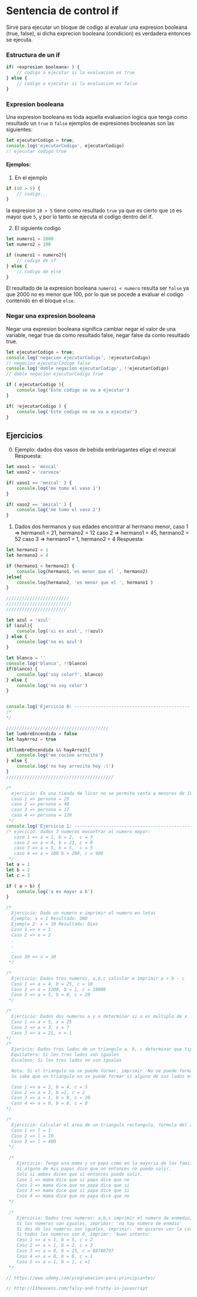 # Sentencia de control if
Sirve para ejecutar un bloque de codigo al evaluar una expresion booleana (true, false), si dicha exprecion booleana (condicion) es verdadera entonces se ejecuta.

### Estructura de un if

```javascript
if( <expresion booleana> ) {
    // codigo a ejecutar si la evaluacion es true
} else {
    // codigo a ejecutar si la evaluacion es false
}
```
### Expresion booleana
Una expresion booleana es toda aquella evaluacion logica que tenga como resultado un `true` o `false` ejemplos de expresiones booleanas son las siguientes: 

```javascript
let ejecutarCodigo = true;
console.log('ejecutarCodigo', ejecutarCodigo)
// ejecutar codigo true
```

#### Ejemplos:

1. En el ejemplo 
```javascript
if (10 > 5) {
    // codigo...
}
```
la expresion `10 > 5` tiene como resultado `true` ya que es cierto que `10` es mayor que `5`, y por lo tanto se ejecuta el codigo dentro del if.

2. El siguiente codigo
```javascript
let numero1 = 2000
let numero2 = 100

if (numero1 < numero2){
    // codigo de if
} else {
    // codigo de else
}
```
El resultado de la expresion booleana `numero1 < numero` resulta ser `false` ya que 2000 no es menor que 100, por lo que se pocede a evaluar el codigo contenido en el bloque `else`.

### Negar una expresion booleana
Negar una expresion booleana significa cambiar negar el valor de una variable, negar true da como resultado false, negar false da como resultado true.

```javascript
let ejecutarCodigo = true;
console.log('negacion ejecutarCodigo', !ejecutarCodigo)
// negacion ejecutarCodigo false
console.log('doble negacion ejecutarCodigo', !!ejecutarCodigo)
// doble negacion ejecutarCodigo true

if ( ejecutarCodigo ){
    console.log('Este codigo se va a ejecutar')
}

if( !ejecutarCodigo ) {
    console.log('Este codigo no se va a ejecutar')
}
```

## Ejercicios
0. Ejemplo: dados dos vasos de bebida embriagantes elige el mezcal
Respuesta:
```javascript
let vaso1 = 'mezcal'
let vaso2 = 'cerveza'

if( vaso1 == 'mezcal' ) {
    console.log('me tomo el vaso 1')
}

if( vaso2 == 'mezcal' ) {
    console.log('me tomo el vaso 2')
}
```
1. Dados dos hermanos y sus edades encontrar al hermano menor,
   caso 1 => hermano1 = 21, hermano2 = 12
   caso 2 => hermano1 = 45, hermano2 = 52
   caso 3 => hermano1 = 1,  hermano2 = 4
Respuesta: 
```javascript
let hermano1 = 1
let hermano2 = 4

if (hermano1 < hermano2) {
    console.log(hermano1,'es menor que el ', hermano2)
}else{
    console.log(hermano2, 'es menor que el ', hermano1 )
}

```

```javascript
////////////////////////
/////////////////////////
///////////////////////

let azul = 'azul'
if (azul){
    console.log('si es azul', !!azul)
} else {
    console.log('no es azul')
}

let blanco = ''
console.log('blanco', !!blanco)
if(blanco) {
    console.log('soy color?', blanco)
} else {
    console.log('no soy color')
}


console.log('Ejercicio 0: -----------------------------------------------------------------------')
/*
*/

///////////////////////////////////////
let lumbreEncendida = false
let hayArroz = true

if(lumbreEncendida && hayArroz){
    console.log('me cocino arrocito')
} else {
    console.log('no hay arrocito hoy :(')
}
/////////////////////////////////////////

/*
  ejercicio: En una tienda de licor no se permite venta a menores de 18 anhos ni a mayores de 80, determinar si se puede vender o no
  caso 1 => persona = 25
  caso 2 => persona = 40
  caso 3 => persona = 17
  caso 4 => persona = 120
 */
console.log('Ejercicio 1: ------------------------------------------------------------------------')
/* ejecicio: dados 3 numeros encontrar el numero mayor: 
   caso 1 => a = 1, b = 2,  c = 3
   caso 2 => a = 4, b = 23, c = 0
   caso 3 => a = 5, b = 5,  c = 5
   caso 4 => a = 100 b = 200, c = 900
 */
let a = 1
let b = 2
let c = 3

if ( a > b) {
    console.log('a es mayor a b')
}

/*
  Ejercicio: Dado un numero x imprimir el numero en letas
  Ejemplo: x = 1 Resultado: UNO
  Ejemplo 2: x = 10 Resultado: Diez
  Caso 1 => x = 1
  Caso 2 => x = 2
  .
  .
  .
  Caso 10 => x = 10
 */

/*
  Ejercicio: Dados tres numeros, a,b,c calcular e imprimir a + b - c
  Caso 1 => a = 4, b = 25, c = 10
  Caso 2 => a = 1209, b = 1, c = 10000
  Caso 3 => a = 5, b = 0, c = 20
 */

/*
  Ejercicio: Dados dos numeros a y x determinar si a es multiplo de x
  Caso 1 => a = 5, x = 25
  Caso 2 => a = 3, x = 7
  Caso 3 => a = 21, x = 1
*/
/*
  Ejericio: Dados tres lados de un triangulo a, b, c determinar que tipo de triangulo es e imprirlo de acuerdo a las siguientes reglas:
  Equilatero: Si los tres lados son iguales
  Escaleno: Si los tres lados no son iguales

  Nota: Si el triangulo no se puede formar, imprimir 'No se puede formar un triangulo'
  Se sabe que un triangulo no se puede formar si alguno de sus lados es 0

  Caso 1 => a = 3, b = 4, c = 5
  Caso 2 => a = 2, b =2, c = 2
  Caso 3 => a = 1, b = 0, c = 20
  Caso 4 => a = 0, b = 0, c = 0
*/

/*
  Ejercicio: Calcular el area de un triangulo rectangulo, formula del area: lado por lado entre 2.
  Caso 1 => l = 1
  Caso 2 => l = 10
  Caso 3 => l = 400
 */
 
 /*
    Ejercicio: Tengo una mama y un papa como en la mayoria de las familias, y como en la mayoria de las familias cuando quiero salir a pasear con mis amigos sucede lo siguiente.
    Si alguno de mis papas dice que no entonces no puedo salir.
    Solo si ambos dicen que si entonces puedo salir.
    Caso 1 => mama dice que si papa dice que no
    Caso 2 => mama dice que no papa dice que si 
    Caso 3 => mama dice que si papa dice que si
    Caso 4 => mama dice que no papa dice que no
 */
 
 /*
    Ejercicio: Dados tres numeros: a,b,c imprimir el numero de enmedio, es decir el que no es el mayor ni el menor, bajo las siguientes condiones:
    Si los numeros son iguales, imprimir: 'no hay numero de enmdio'
    Si dos de los numeros son iguales, imprimir: 'me quieres ver la cara de estupida?'
    Si todos los numeros son 0, imprimr: 'buen intento'
    Caso 1 => a = 1, b = 5, c = 2
    Caso 2 => a = 1, b = 2, c = 3
    Caso 3 => a = 0, b = 15, c = 88788797
    Caso 4 => a = 0, b = 0, c = 1
    Caso 5 => a = 1, b = 1, c =1
 */

// https://www.udemy.com/programacion-para-principiantes/

// http://11heavens.com/falsy-and-truthy-in-javascript
```


